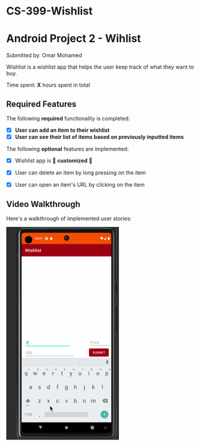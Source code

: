 # CS-399-Wishlist
# Android Project 2 - Wihlist

Submitted by: Omar Mohamed

Wishlist is a wishlist app that helps the user keep track of what they want to buy.

Time spent: **X** hours spent in total

## Required Features

The following **required** functionality is completed:

- [x] **User can add an item to their wishlist**
- [x] **User can see their list of items based on previously inputted items**

The following **optional** features are implemented:

- [x] Wishlist app is 🎨 **customized** 🎨
- [x] User can delete an item by long pressing on the item
- [x] User can open an item's URL by clicking on the item



## Video Walkthrough

Here's a walkthrough of implemented user stories:

<img src='https://raw.githubusercontent.com/omarwelshazly/CS-388-Wishlist/main/wishlist.gif' title='Video Walkthrough' width='300' alt='Video Walkthrough' />
